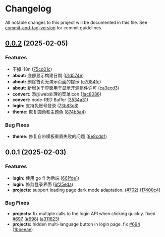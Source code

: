 # Changelog

All notable changes to this project will be documented in this file. See [commit-and-tag-version](https://github.com/absolute-version/commit-and-tag-version) for commit guidelines.

## [0.0.2](https://github.com/soybeanjs/soybean-admin/compare/v0.0.1...v0.0.2) (2025-02-05)


### Features

* 干掉 i18n ([75cd01c](https://github.com/soybeanjs/soybean-admin/commit/75cd01c7c3e698a40a0aee6daf3859d65b6b3823))
* **about:** 底部显示构建日期 ([01d574e](https://github.com/soybeanjs/soybean-admin/commit/01d574e0f9debb55f002341b0e332b7374a78021))
* **about:** 删除首页无演示页面的提示 ([e7084fc](https://github.com/soybeanjs/soybean-admin/commit/e7084fca07a913c5e0182620b32a77fe44719faf))
* **about:** 新增关于界面用于显示开源组件许可 ([ca3ecd3](https://github.com/soybeanjs/soybean-admin/commit/ca3ecd3b441a0b7d301a899ddc84937437611675))
* **convert:** 添加web处理的菜单icon ([1ac8086](https://github.com/soybeanjs/soybean-admin/commit/1ac8086b85caa0dc6f2de08ac58df65add6e7697))
* **convert:** node-RED Buffer ([3534a31](https://github.com/soybeanjs/soybean-admin/commit/3534a3157e2fb795dc89f64151940bf39a20f9c0))
* **login:** 支持免账号登录 ([73b83c8](https://github.com/soybeanjs/soybean-admin/commit/73b83c8117547cb8aa29783e23561cdb369bdc6b))
* **theme:** 恢复圆角和主题色 ([874b5a4](https://github.com/soybeanjs/soybean-admin/commit/874b5a403f023b367993b7aa950259f3291a8137))


### Bug Fixes

* **theme:** 修复自带模板重置失败的问题 ([8e8cdd1](https://github.com/soybeanjs/soybean-admin/commit/8e8cdd1b1e70362467df58b4892af9a0c3607c11))

## 0.0.1 (2025-02-03)


### Features

* **login:** 使用 go 作为后端 ([661fde1](https://github.com/soybeanjs/soybean-admin/commit/661fde10548970616c98b01217c280e65fe364e9))
* **login:** 修剪登录界面 ([6f25eda](https://github.com/soybeanjs/soybean-admin/commit/6f25eda6aee5a5bb29c6c9bf97a02a00bf2b7cfe))
* **projects:** support loading page dark mode adaptation. ([#702](https://github.com/soybeanjs/soybean-admin/issues/702)) ([17400c4](https://github.com/soybeanjs/soybean-admin/commit/17400c416fe87f000c97715d2dbdefbd8f6ef12e))


### Bug Fixes

* **projects:** fix multiple calls to the login API when clicking quickly. fixed [#697](https://github.com/soybeanjs/soybean-admin/issues/697) ([#698](https://github.com/soybeanjs/soybean-admin/issues/698)) ([a311623](https://github.com/soybeanjs/soybean-admin/commit/a3116230b4b27af60d26cf0ce4e718e3c76b722a))
* **projects:** hidden multi-language button in login page. fix [#694](https://github.com/soybeanjs/soybean-admin/issues/694) ([1bbeeae](https://github.com/soybeanjs/soybean-admin/commit/1bbeeaee4cc28ba402b6495cab0a188a2dac35fa))
